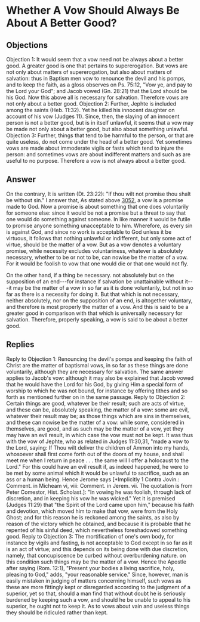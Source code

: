 # Whether A Vow Should Always Be About A Better Good?
## Objections
Objection 1: It would seem that a vow need not be always about a better good. A greater good is one that pertains to supererogation. But vows are not only about matters of supererogation, but also about matters of salvation: thus in Baptism men vow to renounce the devil and his pomps, and to keep the faith, as a gloss observes on Ps. 75:12, "Vow ye, and pay to the Lord your God"; and Jacob vowed (Gn. 28:21) that the Lord should be his God. Now this above all is necessary for salvation. Therefore vows are not only about a better good.
Objection 2: Further, Jephte is included among the saints (Heb. 11:32). Yet he killed his innocent daughter on account of his vow (Judges 11). Since, then, the slaying of an innocent person is not a better good, but is in itself unlawful, it seems that a vow may be made not only about a better good, but also about something unlawful.
Objection 3: Further, things that tend to be harmful to the person, or that are quite useless, do not come under the head of a better good. Yet sometimes vows are made about immoderate vigils or fasts which tend to injure the person: and sometimes vows are about indifferent matters and such as are useful to no purpose. Therefore a vow is not always about a better good.
## Answer
On the contrary, It is written (Dt. 23:22): "If thou wilt not promise thou shalt be without sin."
I answer that, As stated above [3052](A[1]), a vow is a promise made to God. Now a promise is about something that one does voluntarily for someone else: since it would be not a promise but a threat to say that one would do something against someone. In like manner it would be futile to promise anyone something unacceptable to him. Wherefore, as every sin is against God, and since no work is acceptable to God unless it be virtuous, it follows that nothing unlawful or indifferent, but only some act of virtue, should be the matter of a vow. But as a vow denotes a voluntary promise, while necessity excludes voluntariness, whatever is absolutely necessary, whether to be or not to be, can nowise be the matter of a vow. For it would be foolish to vow that one would die or that one would not fly.

On the other hand, if a thing be necessary. not absolutely but on the supposition of an end---for instance if salvation be unattainable without it---it may be the matter of a vow in so far as it is done voluntarily, but not in so far as there is a necessity for doing it. But that which is not necessary, neither absolutely, nor on the supposition of an end, is altogether voluntary, and therefore is most properly the matter of a vow. And this is said to be a greater good in comparison with that which is universally necessary for salvation. Therefore, properly speaking, a vow is said to be about a better good.
## Replies
Reply to Objection 1: Renouncing the devil's pomps and keeping the faith of Christ are the matter of baptismal vows, in so far as these things are done voluntarily, although they are necessary for salvation. The same answer applies to Jacob's vow: although it may also be explained that Jacob vowed that he would have the Lord for his God, by giving Him a special form of worship to which he was not bound, for instance by offering tithes and so forth as mentioned further on in the same passage.
Reply to Objection 2: Certain things are good, whatever be their result; such are acts of virtue, and these can be, absolutely speaking, the matter of a vow: some are evil, whatever their result may be; as those things which are sins in themselves, and these can nowise be the matter of a vow: while some, considered in themselves, are good, and as such may be the matter of a vow, yet they may have an evil result, in which case the vow must not be kept. It was thus with the vow of Jephte, who as related in Judges 11:30,31, "made a vow to the Lord, saying: If Thou wilt deliver the children of Ammon into my hands, whosoever shall first come forth out of the doors of my house, and shall meet me when I return in peace . . . the same will I offer a holocaust to the Lord." For this could have an evil result if, as indeed happened, he were to be met by some animal which it would be unlawful to sacrifice, such as an ass or a human being. Hence Jerome says [*Implicitly 1 Contra Jovin.: Comment. in Micheam vi, viii: Comment. in Jerem. vii. The quotation is from Peter Comestor, Hist. Scholast.]: "In vowing he was foolish, through lack of discretion, and in keeping his vow he was wicked." Yet it is premised (Judges 11:29) that "the Spirit of the Lord came upon him," because his faith and devotion, which moved him to make that vow, were from the Holy Ghost; and for this reason he is reckoned among the saints, as also by reason of the victory which he obtained, and because it is probable that he repented of his sinful deed, which nevertheless foreshadowed something good.
Reply to Objection 3: The mortification of one's own body, for instance by vigils and fasting, is not acceptable to God except in so far as it is an act of virtue; and this depends on its being done with due discretion, namely, that concupiscence be curbed without overburdening nature. on this condition such things may be the matter of a vow. Hence the Apostle after saying (Rom. 12:1), "Present your bodies a living sacrifice, holy, pleasing to God," adds, "your reasonable service." Since, however, man is easily mistaken in judging of matters concerning himself, such vows as these are more fittingly kept or disregarded according to the judgment of a superior, yet so that, should a man find that without doubt he is seriously burdened by keeping such a vow, and should he be unable to appeal to his superior, he ought not to keep it. As to vows about vain and useless things they should be ridiculed rather than kept.